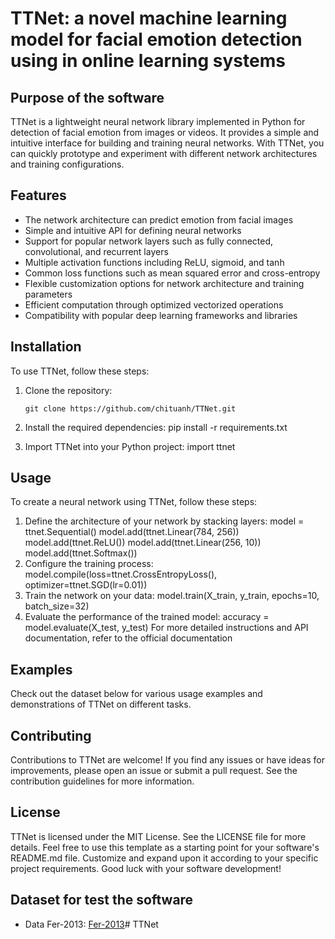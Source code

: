 # TTNet: a novel machine learning model for facial emotion detection using in online learning systems
## Purpose of the software
TTNet is a lightweight neural network library implemented in Python for detection of facial emotion from images or videos. It provides a simple and intuitive interface for building and training neural networks. With TTNet, you can quickly prototype and experiment with different network architectures and training configurations.

## Features
- The network architecture can predict emotion from facial images
- Simple and intuitive API for defining neural networks
- Support for popular network layers such as fully connected, convolutional, and recurrent layers
- Multiple activation functions including ReLU, sigmoid, and tanh
- Common loss functions such as mean squared error and cross-entropy
- Flexible customization options for network architecture and training parameters
- Efficient computation through optimized vectorized operations
- Compatibility with popular deep learning frameworks and libraries

## Installation

To use TTNet, follow these steps:

1. Clone the repository:

   ```shell
   git clone https://github.com/chituanh/TTNet.git

2. Install the required dependencies:
pip install -r requirements.txt

3. Import TTNet into your Python project:
import ttnet
## Usage
To create a neural network using TTNet, follow these steps:
1. Define the architecture of your network by stacking layers:
model = ttnet.Sequential()
model.add(ttnet.Linear(784, 256))
model.add(ttnet.ReLU())
model.add(ttnet.Linear(256, 10))
model.add(ttnet.Softmax())
2. Configure the training process:
model.compile(loss=ttnet.CrossEntropyLoss(), optimizer=ttnet.SGD(lr=0.01))
3. Train the network on your data:
model.train(X_train, y_train, epochs=10, batch_size=32)
4. Evaluate the performance of the trained model:
accuracy = model.evaluate(X_test, y_test)
For more detailed instructions and API documentation, refer to the official documentation

## Examples
Check out the dataset below for various usage examples and demonstrations of TTNet on different tasks.

## Contributing
Contributions to TTNet are welcome! If you find any issues or have ideas for improvements, please open an issue or submit a pull request. See the contribution guidelines for more information.

## License
TTNet is licensed under the MIT License. See the LICENSE file for more details.
Feel free to use this template as a starting point for your software's README.md file. Customize and expand upon it according to your specific project requirements. Good luck with your software development!

## Dataset for test the software
 - Data Fer-2013: [Fer-2013](https://www.kaggle.com/datasets/msambare/fer2013)# TTNet
